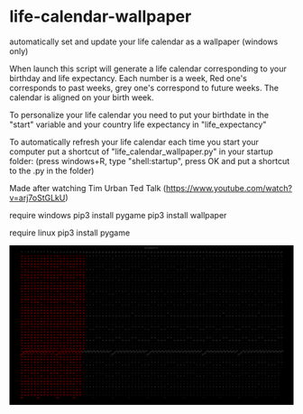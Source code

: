 # life-calendar-wallpaper
automatically set and update your life calendar as a wallpaper (windows only)

When launch this script will generate a life calendar corresponding to your birthday and life expectancy.
Each number is a week, Red one's corresponds to past weeks, grey one's correspond to future weeks.
The calendar is aligned on your birth week.

To personalize your life calendar you need to put your birthdate in the "start" variable and your country life expectancy in "life_expectancy"

To automatically refresh your life calendar each time you start your computer put a shortcut of "life_calendar_wallpaper.py" in your startup folder: (press windows+R, type "shell:startup", press OK and put a shortcut to the .py in the folder)

Made after watching Tim Urban Ted Talk (https://www.youtube.com/watch?v=arj7oStGLkU)

require windows
pip3 install pygame
pip3 install wallpaper

require linux
pip3 install pygame

![alt text](https://github.com/liardnos/life-calendar-wallpaper/blob/main/screenshot.png)

